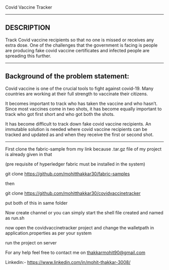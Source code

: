 Covid Vaccine Tracker

------------------
DESCRIPTION
------------------
Track Covid vaccine recipients so that no one is missed or receives any extra dose. 
One of the challenges that the government is facing is people are producing fake covid vaccine certificates and infected people are spreading this further.

------------------------------------------
Background of the problem statement:
------------------------------------------

Covid vaccine is one of the crucial tools to fight against covid-19. Many countries are working at their full strength to vaccinate their citizens.

It becomes important to track who has taken the vaccine and who hasn’t. Since most vaccines come in two shots, it has become equally important to track 
who got first short and who got both the shots.

It has become difficult to track down fake covid vaccine recipients. An immutable solution is needed where covid vaccine recipients can be tracked and 
updated as and when they receive the first or second shot.

-------------------------------------------------------------------------------------------------------------------------------------------------------------------------------


First clone the fabric-sample from my link because .tar.gz file of my project is already given in that

(pre requisite of hyperledger fabric must be installed in the system)

git clone https://github.com/mohitthakkar30/fabric-samples

then

git clone https://github.com/mohitthakkar30/covidvaccinetracker


put both of this in same folder 

Now create channel or you can simply start the shell file created and named as run.sh 

now open the covidvaccinetracker project and change the walletpath in application.properties as per your system

run the project on server 


For any help feel free to contact me on thakkarmohit90@gmail.com

Linkedin:- https://www.linkedin.com/in/mohit-thakkar-3008/ 

